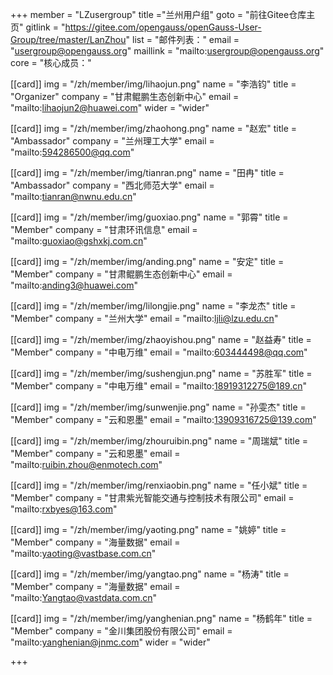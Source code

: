 ﻿+++
member = "LZusergroup"
title ="兰州用户组"
goto = "前往Gitee仓库主页"
gitlink = "https://gitee.com/opengauss/openGauss-User-Group/tree/master/LanZhou"
list = "邮件列表："
email = "usergroup@opengauss.org"
maillink = "mailto:usergroup@opengauss.org"
core = "核心成员："


[[card]]
img = "/zh/member/img/lihaojun.png"
name = "李浩钧"
title = "Organizer"
company = "甘肃鲲鹏生态创新中心"
email = "mailto:lihaojun2@huawei.com"
wider = "wider"

[[card]]
img = "/zh/member/img/zhaohong.png"
name = "赵宏"
title = "Ambassador"
company = "兰州理工大学"
email = "mailto:594286500@qq.com"

[[card]]
img = "/zh/member/img/tianran.png"
name = "田冉"
title = "Ambassador"
company = "西北师范大学"
email = "mailto:tianran@nwnu.edu.cn"

[[card]]
img = "/zh/member/img/guoxiao.png"
name = "郭霄"
title = "Member"
company = "甘肃环讯信息"
email = "mailto:guoxiao@gshxkj.com.cn"

[[card]]
img = "/zh/member/img/anding.png"
name = "安定"
title = "Member"
company = "甘肃鲲鹏生态创新中心"
email = "mailto:anding3@huawei.com"

[[card]]
img = "/zh/member/img/lilongjie.png"
name = "李龙杰"
title = "Member"
company = "兰州大学"
email = "mailto:ljli@lzu.edu.cn"

[[card]]
img = "/zh/member/img/zhaoyishou.png"
name = "赵益寿"
title = "Member"
company = "中电万维"
email = "mailto:603444498@qq.com"

[[card]]
img = "/zh/member/img/sushengjun.png"
name = "苏胜军"
title = "Member"
company = "中电万维"
email = "mailto:18919312275@189.cn"

[[card]]
img = "/zh/member/img/sunwenjie.png"
name = "孙雯杰"
title = "Member"
company = "云和恩墨"
email = "mailto:13909316725@139.com"

[[card]]
img = "/zh/member/img/zhouruibin.png"
name = "周瑞斌"
title = "Member"
company = "云和恩墨"
email = "mailto:ruibin.zhou@enmotech.com"

[[card]]
img = "/zh/member/img/renxiaobin.png"
name = "任小斌"
title = "Member"
company = "甘肃紫光智能交通与控制技术有限公司"
email = "mailto:rxbyes@163.com"

[[card]]
img = "/zh/member/img/yaoting.png"
name = "姚婷"
title = "Member"
company = "海量数据"
email = "mailto:yaoting@vastbase.com.cn"

[[card]]
img = "/zh/member/img/yangtao.png"
name = "杨涛"
title = "Member"
company = "海量数据"
email = "mailto:Yangtao@vastdata.com.cn"

[[card]]
img = "/zh/member/img/yanghenian.png"
name = "杨鹤年"
title = "Member"
company = "金川集团股份有限公司"
email = "mailto:yanghenian@jnmc.com"
wider = "wider"

+++
